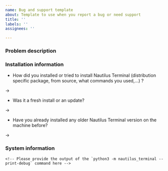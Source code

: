 ```yaml
---
name: Bug and support template
about: Template to use when you report a bug or need support
title: ''
labels: ''
assignees: ''

---
```


<!--
Before opening an issue, please try reading the trouble shooting guide:

* https://github.com/flozz/nautilus-terminal#trouble-shooting

If this not solved your problem, then open an issue with as much information as possible.
-->


### Problem description

<!-- Describe your issue here. Please include any log outputted by nautilus, nautilus-terminal, pip, ... -->


### Installation information

* How did you installed or tried to install Nautilus Terminal (distribution specific package, from source, what commands you used,...) ?

→ 

* Was it a fresh install or an update? 

→ 

* Have you already installed any older Nautilus Terminal version on the machine before?

→ 


### System information

```
<!-- Please provide the output of the `python3 -m nautilus_terminal --print-debug` command here -->
```

